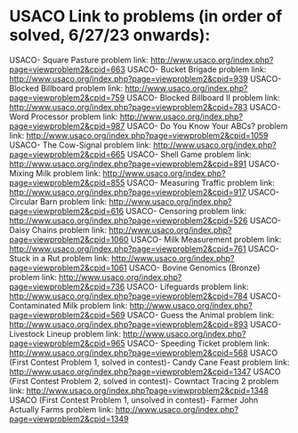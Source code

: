 # USACO Link to problems (in order of solved, 6/27/23 onwards):

USACO- Square Pasture problem link: http://www.usaco.org/index.php?page=viewproblem2&cpid=663
USACO- Bucket Brigade problem link: http://www.usaco.org/index.php?page=viewproblem2&cpid=939
USACO- Blocked Billboard problem link: http://www.usaco.org/index.php?page=viewproblem2&cpid=759
USACO- Blocked Billboard II problem link: http://www.usaco.org/index.php?page=viewproblem2&cpid=783
USACO- Word Processor problem link: http://www.usaco.org/index.php?page=viewproblem2&cpid=987
USACO- Do You Know Your ABCs? problem link: http://www.usaco.org/index.php?page=viewproblem2&cpid=1059
USACO- The Cow-Signal problem link: http://www.usaco.org/index.php?page=viewproblem2&cpid=665
USACO- Shell Game problem link: http://www.usaco.org/index.php?page=viewproblem2&cpid=891
USACO- Mixing Milk problem link: http://www.usaco.org/index.php?page=viewproblem2&cpid=855
USACO- Measuring Traffic problem link: http://www.usaco.org/index.php?page=viewproblem2&cpid=917
USACO- Circular Barn problem link: http://www.usaco.org/index.php?page=viewproblem2&cpid=616
USACO- Censoring problem link: http://www.usaco.org/index.php?page=viewproblem2&cpid=526
USACO- Daisy Chains problem link: http://www.usaco.org/index.php?page=viewproblem2&cpid=1060
USACO- Milk Measurement problem link: http://www.usaco.org/index.php?page=viewproblem2&cpid=761
USACO- Stuck in a Rut problem link: http://www.usaco.org/index.php?page=viewproblem2&cpid=1061
USACO- Bovine Genomics (Bronze) problem link: http://www.usaco.org/index.php?page=viewproblem2&cpid=736
USACO- Lifeguards problem link: http://www.usaco.org/index.php?page=viewproblem2&cpid=784
USACO- Contaminated Milk problem link: http://www.usaco.org/index.php?page=viewproblem2&cpid=569
USACO- Guess the Animal problem link: http://www.usaco.org/index.php?page=viewproblem2&cpid=893
USACO- Livestock Lineup problem link: http://www.usaco.org/index.php?page=viewproblem2&cpid=965
USACO- Speeding Ticket problem link: http://www.usaco.org/index.php?page=viewproblem2&cpid=568
USACO (First Contest Problem 1, solved in contest)- Candy Cane Feast problem link: http://www.usaco.org/index.php?page=viewproblem2&cpid=1347
USACO (First Contest Problem 2, solved in contest)- Cowntact Tracing 2 problem link: http://www.usaco.org/index.php?page=viewproblem2&cpid=1348
USACO (First Contest Problem 1, unsolved in contest)- Farmer John Actually Farms problem link: http://www.usaco.org/index.php?page=viewproblem2&cpid=1349
